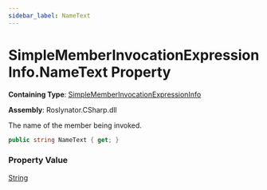 ```yaml
---
sidebar_label: NameText
---
```


# SimpleMemberInvocationExpressionInfo\.NameText Property

**Containing Type**: [SimpleMemberInvocationExpressionInfo](../index.md)

**Assembly**: Roslynator\.CSharp\.dll

  
The name of the member being invoked\.

```csharp
public string NameText { get; }
```

### Property Value

[String](https://docs.microsoft.com/en-us/dotnet/api/system.string)

